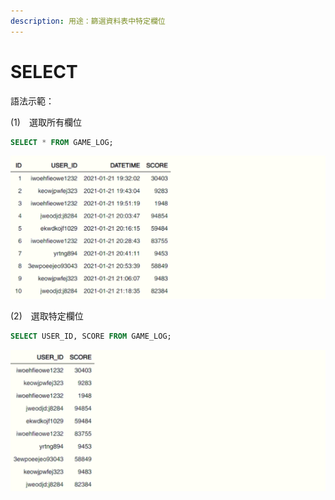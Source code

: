 ```yaml
---
description: 用途：篩選資料表中特定欄位
---
```


# SELECT

語法示範：

\(1\)　選取所有欄位

```sql
SELECT * FROM GAME_LOG;
```

![](../.gitbook/assets/image%20%2821%29.png)



\(2\)　選取特定欄位

```sql
SELECT USER_ID, SCORE FROM GAME_LOG;
```

![](../.gitbook/assets/image%20%282%29.png)


